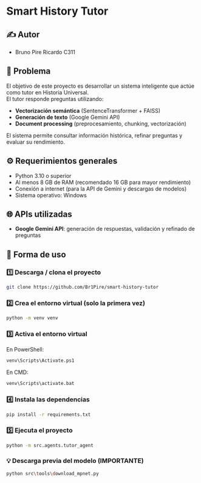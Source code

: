 # Smart History Tutor

## ✍ Autor
- Bruno Pire Ricardo C311


## 🎯 Problema
El objetivo de este proyecto es desarrollar un sistema inteligente que actúe como tutor en Historia Universal.  
El tutor responde preguntas utilizando:
- **Vectorización semántica** (SentenceTransformer + FAISS)
- **Generación de texto** (Google Gemini API)
- **Document processing** (preprocesamiento, chunking, vectorización)

El sistema permite consultar información histórica, refinar preguntas y evaluar su rendimiento.

## ⚙ Requerimientos generales
- Python 3.10 o superior
- Al menos 8 GB de RAM (recomendado 16 GB para mayor rendimiento)
- Conexión a internet (para la API de Gemini y descargas de modelos)
- Sistema operativo: Windows 

## 🌐 APIs utilizadas
- **Google Gemini API**: generación de respuestas, validación y refinado de preguntas

## 🚀 Forma de uso

### 1️⃣ Descarga / clona el proyecto
```bash
git clone https://github.com/Br1Pire/smart-history-tutor
```
### 2️⃣ Crea el entorno virtual (solo la primera vez)
```bash
python -m venv venv
```
### 3️⃣ Activa el entorno virtual
En PowerShell:
```bash
venv\Scripts\Activate.ps1
```
En CMD:
```bash
venv\Scripts\activate.bat
```
### 4️⃣ Instala las dependencias
```bash
pip install -r requirements.txt
```
### 5️⃣ Ejecuta el proyecto
```bash
python -m src.agents.tutor_agent
```
### 💡 Descarga previa del modelo (IMPORTANTE)
```bash
python src\tools\download_mpnet.py
```